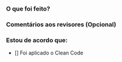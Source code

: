 ### O que foi feito?

### Comentários aos revisores (Opcional)

### Estou de acordo que:

- [] Foi aplicado o Clean Code
